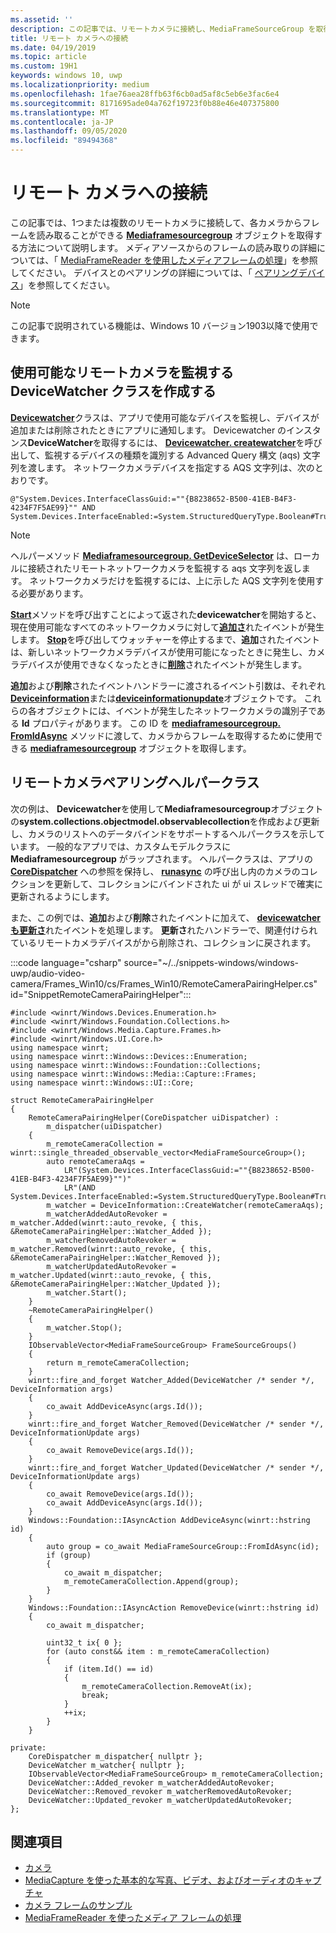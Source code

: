 ```yaml
---
ms.assetid: ''
description: この記事では、リモートカメラに接続し、MediaFrameSourceGroup を取得して各カメラからフレームを取得する方法について説明します。
title: リモート カメラへの接続
ms.date: 04/19/2019
ms.topic: article
ms.custom: 19H1
keywords: windows 10, uwp
ms.localizationpriority: medium
ms.openlocfilehash: 1fae76aea28ffb63f6cb0ad5af8c5eb6e3fac6e4
ms.sourcegitcommit: 8171695ade04a762f19723f0b88e46e407375800
ms.translationtype: MT
ms.contentlocale: ja-JP
ms.lasthandoff: 09/05/2020
ms.locfileid: "89494368"
---
```

# <a name="connect-to-remote-cameras"></a>リモート カメラへの接続

この記事では、1つまたは複数のリモートカメラに接続して、各カメラからフレームを読み取ることができる [**Mediaframesourcegroup**](/uwp/api/Windows.Media.Capture.Frames.MediaFrameSourceGroup) オブジェクトを取得する方法について説明します。 メディアソースからのフレームの読み取りの詳細については、「 [MediaFrameReader を使用したメディアフレームの処理](process-media-frames-with-mediaframereader.md)」を参照してください。 デバイスとのペアリングの詳細については、「 [ペアリングデバイス](../devices-sensors/pair-devices.md)」を参照してください。

> [!NOTE] 
> この記事で説明されている機能は、Windows 10 バージョン1903以降で使用できます。

## <a name="create-a-devicewatcher-class-to-watch-for-available-remote-cameras"></a>使用可能なリモートカメラを監視する DeviceWatcher クラスを作成する

[**Devicewatcher**](/uwp/api/windows.devices.enumeration.devicewatcher)クラスは、アプリで使用可能なデバイスを監視し、デバイスが追加または削除されたときにアプリに通知します。 Devicewatcher のインスタンス**DeviceWatcher**を取得するには、 [**Devicewatcher. createwatcher**](/uwp/api/windows.devices.enumeration.deviceinformation.createwatcher#Windows_Devices_Enumeration_DeviceInformation_CreateWatcher_System_String_)を呼び出して、監視するデバイスの種類を識別する Advanced Query 構文 (aqs) 文字列を渡します。 ネットワークカメラデバイスを指定する AQS 文字列は、次のとおりです。

```syntax
@"System.Devices.InterfaceClassGuid:=""{B8238652-B500-41EB-B4F3-4234F7F5AE99}"" AND System.Devices.InterfaceEnabled:=System.StructuredQueryType.Boolean#True"
```

> [!NOTE] 
> ヘルパーメソッド [**Mediaframesourcegroup. GetDeviceSelector**](/uwp/api/windows.media.capture.frames.mediaframesourcegroup.getdeviceselector) は、ローカルに接続されたリモートネットワークカメラを監視する aqs 文字列を返します。 ネットワークカメラだけを監視するには、上に示した AQS 文字列を使用する必要があります。

[**Start**](/uwp/api/windows.devices.enumeration.devicewatcher.start)メソッドを呼び出すことによって返された**devicewatcher**を開始すると、現在使用可能なすべてのネットワークカメラに対して[**追加さ**](/uwp/api/windows.devices.enumeration.devicewatcher.added)れたイベントが発生します。 [**Stop**](/uwp/api/windows.devices.enumeration.devicewatcher.stop)を呼び出してウォッチャーを停止するまで、**追加**されたイベントは、新しいネットワークカメラデバイスが使用可能になったときに発生し、カメラデバイスが使用できなくなったときに[**削除**](/uwp/api/windows.devices.enumeration.devicewatcher.removed)されたイベントが発生します。

**追加**および**削除**されたイベントハンドラーに渡されるイベント引数は、それぞれ[**Deviceinformation**](/uwp/api/Windows.Devices.Enumeration.DeviceInformation)または[**deviceinformationupdate**](/uwp/api/windows.devices.enumeration.deviceinformationupdate)オブジェクトです。 これらの各オブジェクトには、イベントが発生したネットワークカメラの識別子である **Id** プロパティがあります。 この ID を [**mediaframesourcegroup. FromIdAsync**](/uwp/api/windows.media.capture.frames.mediaframesourcegroup.fromidasync) メソッドに渡して、カメラからフレームを取得するために使用できる [**mediaframesourcegroup**](/uwp/api/windows.media.capture.frames.mediaframesourcegroup.fromidasync) オブジェクトを取得します。

## <a name="remote-camera-pairing-helper-class"></a>リモートカメラペアリングヘルパークラス

次の例は、 **Devicewatcher**を使用して**Mediaframesourcegroup**オブジェクトの**system.collections.objectmodel.observablecollection**を作成および更新し、カメラのリストへのデータバインドをサポートするヘルパークラスを示しています。 一般的なアプリでは、カスタムモデルクラスに **Mediaframesourcegroup** がラップされます。 ヘルパークラスは、アプリの [**CoreDispatcher**](/uwp/api/Windows.UI.Core.CoreDispatcher) への参照を保持し、 [**runasync**](/uwp/api/windows.ui.core.coredispatcher.runasync) の呼び出し内のカメラのコレクションを更新して、コレクションにバインドされた ui が ui スレッドで確実に更新されるようにします。

また、この例では、**追加**および**削除**されたイベントに加えて、 [**devicewatcher も更新さ**](/uwp/api/windows.devices.enumeration.devicewatcher.updated)れたイベントを処理します。 **更新さ**れたハンドラーで、関連付けられているリモートカメラデバイスがから削除され、コレクションに戻されます。

:::code language="csharp" source="~/../snippets-windows/windows-uwp/audio-video-camera/Frames_Win10/cs/Frames_Win10/RemoteCameraPairingHelper.cs" id="SnippetRemoteCameraPairingHelper":::

```cppwinrt
#include <winrt/Windows.Devices.Enumeration.h>
#include <winrt/Windows.Foundation.Collections.h>
#include <winrt/Windows.Media.Capture.Frames.h>
#include <winrt/Windows.UI.Core.h>
using namespace winrt;
using namespace winrt::Windows::Devices::Enumeration;
using namespace winrt::Windows::Foundation::Collections;
using namespace winrt::Windows::Media::Capture::Frames;
using namespace winrt::Windows::UI::Core;

struct RemoteCameraPairingHelper
{
    RemoteCameraPairingHelper(CoreDispatcher uiDispatcher) :
        m_dispatcher(uiDispatcher)
    {
        m_remoteCameraCollection = winrt::single_threaded_observable_vector<MediaFrameSourceGroup>();
        auto remoteCameraAqs =
            LR"(System.Devices.InterfaceClassGuid:=""{B8238652-B500-41EB-B4F3-4234F7F5AE99}"")"
            LR"(AND System.Devices.InterfaceEnabled:=System.StructuredQueryType.Boolean#True)";
        m_watcher = DeviceInformation::CreateWatcher(remoteCameraAqs);
        m_watcherAddedAutoRevoker = m_watcher.Added(winrt::auto_revoke, { this, &RemoteCameraPairingHelper::Watcher_Added });
        m_watcherRemovedAutoRevoker = m_watcher.Removed(winrt::auto_revoke, { this, &RemoteCameraPairingHelper::Watcher_Removed });
        m_watcherUpdatedAutoRevoker = m_watcher.Updated(winrt::auto_revoke, { this, &RemoteCameraPairingHelper::Watcher_Updated });
        m_watcher.Start();
    }
    ~RemoteCameraPairingHelper()
    {
        m_watcher.Stop();
    }
    IObservableVector<MediaFrameSourceGroup> FrameSourceGroups()
    {
        return m_remoteCameraCollection;
    }
    winrt::fire_and_forget Watcher_Added(DeviceWatcher /* sender */, DeviceInformation args)
    {
        co_await AddDeviceAsync(args.Id());
    }
    winrt::fire_and_forget Watcher_Removed(DeviceWatcher /* sender */, DeviceInformationUpdate args)
    {
        co_await RemoveDevice(args.Id());
    }
    winrt::fire_and_forget Watcher_Updated(DeviceWatcher /* sender */, DeviceInformationUpdate args)
    {
        co_await RemoveDevice(args.Id());
        co_await AddDeviceAsync(args.Id());
    }
    Windows::Foundation::IAsyncAction AddDeviceAsync(winrt::hstring id)
    {
        auto group = co_await MediaFrameSourceGroup::FromIdAsync(id);
        if (group)
        {
            co_await m_dispatcher;
            m_remoteCameraCollection.Append(group);
        }
    }
    Windows::Foundation::IAsyncAction RemoveDevice(winrt::hstring id)
    {
        co_await m_dispatcher;

        uint32_t ix{ 0 };
        for (auto const&& item : m_remoteCameraCollection)
        {
            if (item.Id() == id)
            {
                m_remoteCameraCollection.RemoveAt(ix);
                break;
            }
            ++ix;
        }
    }

private:
    CoreDispatcher m_dispatcher{ nullptr };
    DeviceWatcher m_watcher{ nullptr };
    IObservableVector<MediaFrameSourceGroup> m_remoteCameraCollection;
    DeviceWatcher::Added_revoker m_watcherAddedAutoRevoker;
    DeviceWatcher::Removed_revoker m_watcherRemovedAutoRevoker;
    DeviceWatcher::Updated_revoker m_watcherUpdatedAutoRevoker;
};
```

## <a name="related-topics"></a>関連項目

* [カメラ](camera.md)
* [MediaCapture を使った基本的な写真、ビデオ、およびオーディオのキャプチャ](basic-photo-video-and-audio-capture-with-MediaCapture.md)
* [カメラ フレームのサンプル](https://github.com/Microsoft/Windows-universal-samples/tree/master/Samples/CameraFrames)
* [MediaFrameReader を使ったメディア フレームの処理](process-media-frames-with-mediaframereader.md)
